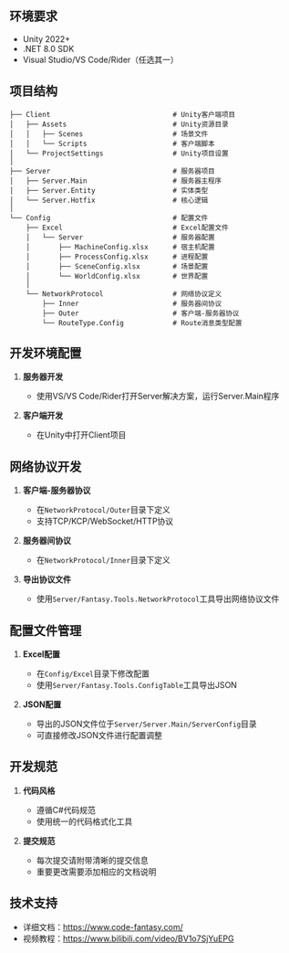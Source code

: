 ## 环境要求

- Unity 2022+
- .NET 8.0 SDK
- Visual Studio/VS Code/Rider（任选其一）

## 项目结构

```
├── Client                              # Unity客户端项目
│   ├── Assets                          # Unity资源目录
│   │   ├── Scenes                      # 场景文件
│   │   └── Scripts                     # 客户端脚本
│   └── ProjectSettings                 # Unity项目设置
│
├── Server                              # 服务器项目
│   ├── Server.Main                     # 服务器主程序
│   ├── Server.Entity                   # 实体类型
│   └── Server.Hotfix                   # 核心逻辑
│
└── Config                              # 配置文件
    ├── Excel                           # Excel配置文件
    │   └── Server                      # 服务器配置
    │       ├── MachineConfig.xlsx      # 宿主机配置
    │       ├── ProcessConfig.xlsx      # 进程配置
    │       ├── SceneConfig.xlsx        # 场景配置
    │       └── WorldConfig.xlsx        # 世界配置
    │
    └── NetworkProtocol                 # 网络协议定义
        ├── Inner                       # 服务器间协议
        ├── Outer                       # 客户端-服务器协议
        └── RouteType.Config            # Route消息类型配置
```

## 开发环境配置

1. **服务器开发**
   - 使用VS/VS Code/Rider打开Server解决方案，运行Server.Main程序

2. **客户端开发**
   - 在Unity中打开Client项目

## 网络协议开发

1. **客户端-服务器协议**
   - 在`NetworkProtocol/Outer`目录下定义
   - 支持TCP/KCP/WebSocket/HTTP协议

2. **服务器间协议**
   - 在`NetworkProtocol/Inner`目录下定义

3. **导出协议文件**
   - 使用`Server/Fantasy.Tools.NetworkProtocol`工具导出网络协议文件

## 配置文件管理

1. **Excel配置**
   - 在`Config/Excel`目录下修改配置
   - 使用`Server/Fantasy.Tools.ConfigTable`工具导出JSON

2. **JSON配置**
   - 导出的JSON文件位于`Server/Server.Main/ServerConfig`目录
   - 可直接修改JSON文件进行配置调整

## 开发规范

1. **代码风格**
   - 遵循C#代码规范
   - 使用统一的代码格式化工具

2. **提交规范**
   - 每次提交请附带清晰的提交信息
   - 重要更改需要添加相应的文档说明

## 技术支持

- 详细文档：https://www.code-fantasy.com/
- 视频教程：https://www.bilibili.com/video/BV1o7SjYuEPG